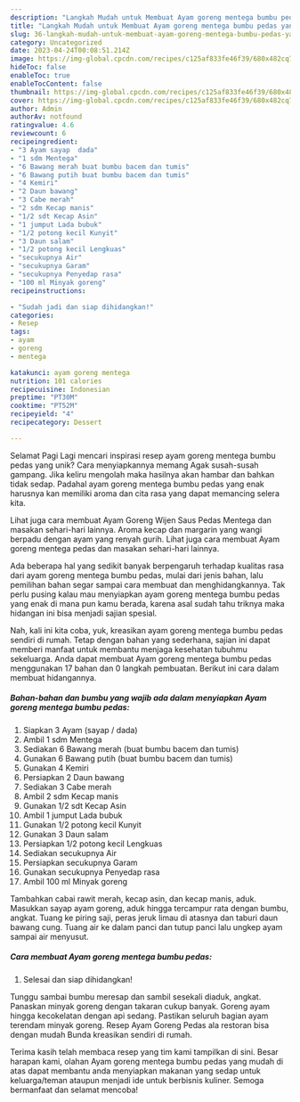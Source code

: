 ```yaml
---
description: "Langkah Mudah untuk Membuat Ayam goreng mentega bumbu pedas yang Lezat Sekali, Enak"
title: "Langkah Mudah untuk Membuat Ayam goreng mentega bumbu pedas yang Lezat Sekali, Enak"
slug: 36-langkah-mudah-untuk-membuat-ayam-goreng-mentega-bumbu-pedas-yang-lezat-sekali-enak
category: Uncategorized
date: 2023-04-24T00:08:51.214Z
image: https://img-global.cpcdn.com/recipes/c125af833fe46f39/680x482cq70/ayam-goreng-mentega-bumbu-pedas-foto-resep-utama.jpg
hideToc: false
enableToc: true
enableTocContent: false
thumbnail: https://img-global.cpcdn.com/recipes/c125af833fe46f39/680x482cq70/ayam-goreng-mentega-bumbu-pedas-foto-resep-utama.jpg
cover: https://img-global.cpcdn.com/recipes/c125af833fe46f39/680x482cq70/ayam-goreng-mentega-bumbu-pedas-foto-resep-utama.jpg
author: Admin
authorAv: notfound
ratingvalue: 4.6
reviewcount: 6
recipeingredient:
- "3 Ayam sayap  dada"
- "1 sdm Mentega"
- "6 Bawang merah buat bumbu bacem dan tumis"
- "6 Bawang putih buat bumbu bacem dan tumis"
- "4 Kemiri"
- "2 Daun bawang"
- "3 Cabe merah"
- "2 sdm Kecap manis"
- "1/2 sdt Kecap Asin"
- "1 jumput Lada bubuk"
- "1/2 potong kecil Kunyit"
- "3 Daun salam"
- "1/2 potong kecil Lengkuas"
- "secukupnya Air"
- "secukupnya Garam"
- "secukupnya Penyedap rasa"
- "100 ml Minyak goreng"
recipeinstructions:

- "Sudah jadi dan siap dihidangkan!"
categories:
- Resep
tags:
- ayam
- goreng
- mentega

katakunci: ayam goreng mentega 
nutrition: 101 calories
recipecuisine: Indonesian
preptime: "PT30M"
cooktime: "PT52M"
recipeyield: "4"
recipecategory: Dessert

---
```



Selamat Pagi Lagi mencari inspirasi resep ayam goreng mentega bumbu pedas yang unik? Cara menyiapkannya memang Agak susah-susah gampang. Jika keliru mengolah maka hasilnya akan hambar dan bahkan tidak sedap. Padahal ayam goreng mentega bumbu pedas yang enak harusnya kan memiliki aroma dan cita rasa yang dapat memancing selera kita.


Lihat juga cara membuat Ayam Goreng Wijen Saus Pedas Mentega dan masakan sehari-hari lainnya. Aroma kecap dan margarin yang wangi berpadu dengan ayam yang renyah gurih. Lihat juga cara membuat Ayam goreng mentega pedas dan masakan sehari-hari lainnya.

Ada beberapa hal yang sedikit banyak berpengaruh terhadap kualitas rasa dari ayam goreng mentega bumbu pedas, mulai dari jenis bahan, lalu pemilihan bahan segar sampai cara membuat dan menghidangkannya. Tak perlu pusing kalau mau menyiapkan ayam goreng mentega bumbu pedas yang enak di mana pun kamu berada, karena asal sudah tahu triknya maka hidangan ini bisa menjadi sajian spesial.


Nah, kali ini kita coba, yuk, kreasikan ayam goreng mentega bumbu pedas sendiri di rumah. Tetap dengan bahan yang sederhana, sajian ini dapat memberi manfaat untuk membantu menjaga kesehatan tubuhmu sekeluarga. Anda dapat membuat Ayam goreng mentega bumbu pedas menggunakan 17 bahan dan 0 langkah pembuatan. Berikut ini cara dalam membuat hidangannya.

<!--inarticleads1-->

##### Bahan-bahan dan bumbu yang wajib ada dalam menyiapkan Ayam goreng mentega bumbu pedas:

1. Siapkan 3 Ayam (sayap / dada)
1. Ambil 1 sdm Mentega
1. Sediakan 6 Bawang merah (buat bumbu bacem dan tumis)
1. Gunakan 6 Bawang putih (buat bumbu bacem dan tumis)
1. Gunakan 4 Kemiri
1. Persiapkan 2 Daun bawang
1. Sediakan 3 Cabe merah
1. Ambil 2 sdm Kecap manis
1. Gunakan 1/2 sdt Kecap Asin
1. Ambil 1 jumput Lada bubuk
1. Gunakan 1/2 potong kecil Kunyit
1. Gunakan 3 Daun salam
1. Persiapkan 1/2 potong kecil Lengkuas
1. Sediakan secukupnya Air
1. Persiapkan secukupnya Garam
1. Gunakan secukupnya Penyedap rasa
1. Ambil 100 ml Minyak goreng


Tambahkan cabai rawit merah, kecap asin, dan kecap manis, aduk. Masukkan sayap ayam goreng, aduk hingga tercampur rata dengan bumbu, angkat. Tuang ke piring saji, peras jeruk limau di atasnya dan taburi daun bawang cung. Tuang air ke dalam panci dan tutup panci lalu ungkep ayam sampai air menyusut. 

<!--inarticleads2-->

##### Cara membuat Ayam goreng mentega bumbu pedas:


1. Selesai dan siap dihidangkan!

Tunggu sambai bumbu meresap dan sambil sesekali diaduk, angkat. Panaskan minyak goreng dengan takaran cukup banyak. Goreng ayam hingga kecokelatan dengan api sedang. Pastikan seluruh bagian ayam terendam minyak goreng. Resep Ayam Goreng Pedas ala restoran bisa dengan mudah Bunda kreasikan sendiri di rumah. 

Terima kasih telah membaca resep yang tim kami tampilkan di sini. Besar harapan kami, olahan Ayam goreng mentega bumbu pedas yang mudah di atas dapat membantu anda menyiapkan makanan yang sedap untuk keluarga/teman ataupun menjadi ide untuk berbisnis kuliner. Semoga bermanfaat dan selamat mencoba!
